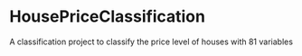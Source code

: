 # HousePriceClassification
A classification project to classify the price level of houses with 81 variables

